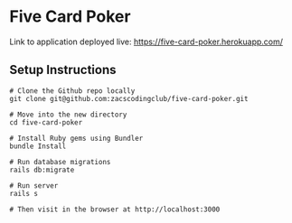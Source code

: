 # Five Card Poker

Link to application deployed live:
https://five-card-poker.herokuapp.com/

## Setup Instructions
```
# Clone the Github repo locally
git clone git@github.com:zacscodingclub/five-card-poker.git

# Move into the new directory
cd five-card-poker

# Install Ruby gems using Bundler
bundle Install

# Run database migrations
rails db:migrate

# Run server
rails s

# Then visit in the browser at http://localhost:3000
```
